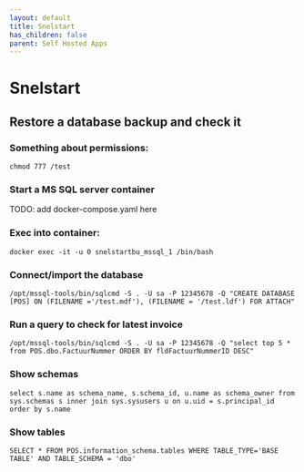 ```yaml
---
layout: default
title: Snelstart
has_children: false
parent: Self Hosted Apps
---
```


# Snelstart

## Restore a database backup and check it

### Something about permissions:
```chmod 777 /test```

### Start a MS SQL server container

TODO: add docker-compose.yaml here

### Exec into container:
```docker exec -it -u 0 snelstartbu_mssql_1 /bin/bash```

### Connect/import the database
```/opt/mssql-tools/bin/sqlcmd -S . -U sa -P 12345678 -Q "CREATE DATABASE [POS] ON (FILENAME ='/test.mdf'), (FILENAME = '/test.ldf') FOR ATTACH"```

### Run a query to check for latest invoice
```/opt/mssql-tools/bin/sqlcmd -S . -U sa -P 12345678 -Q "select top 5 * from POS.dbo.FactuurNummer ORDER BY fldFactuurNummerID DESC"```

### Show schemas
```select s.name as schema_name, s.schema_id, u.name as schema_owner from sys.schemas s inner join sys.sysusers u on u.uid = s.principal_id order by s.name```

### Show tables
```SELECT * FROM POS.information_schema.tables WHERE TABLE_TYPE='BASE TABLE' AND TABLE_SCHEMA = 'dbo'```
